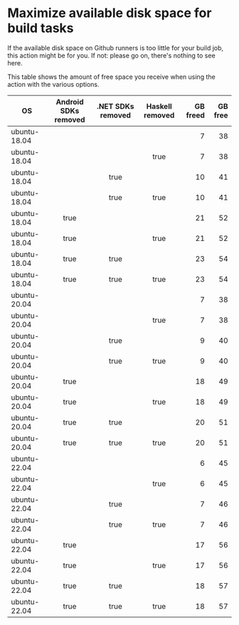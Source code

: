 # Maximize available disk space for build tasks

If the available disk space on Github runners is too little for your build job, this action might be for you.
If not: please go on, there's nothing to see here.

This table shows the amount of free space you receive when using the action with the various options.

OS | Android SDKs removed | .NET SDKs removed | Haskell removed | GB freed | GB free
---|:--------------------:|:-----------------:|:---------------:|---------:|-------:
ubuntu-18.04 |  |  |  | 7 | 38
ubuntu-18.04 |  |  | true | 7 | 38
ubuntu-18.04 |  | true |  | 10 | 41
ubuntu-18.04 |  | true | true | 10 | 41
ubuntu-18.04 | true |  |  | 21 | 52
ubuntu-18.04 | true |  | true | 21 | 52
ubuntu-18.04 | true | true |  | 23 | 54
ubuntu-18.04 | true | true | true | 23 | 54
ubuntu-20.04 |  |  |  | 7 | 38
ubuntu-20.04 |  |  | true | 7 | 38
ubuntu-20.04 |  | true |  | 9 | 40
ubuntu-20.04 |  | true | true | 9 | 40
ubuntu-20.04 | true |  |  | 18 | 49
ubuntu-20.04 | true |  | true | 18 | 49
ubuntu-20.04 | true | true |  | 20 | 51
ubuntu-20.04 | true | true | true | 20 | 51
ubuntu-22.04 |  |  |  | 6 | 45
ubuntu-22.04 |  |  | true | 6 | 45
ubuntu-22.04 |  | true |  | 7 | 46
ubuntu-22.04 |  | true | true | 7 | 46
ubuntu-22.04 | true |  |  | 17 | 56
ubuntu-22.04 | true |  | true | 17 | 56
ubuntu-22.04 | true | true |  | 18 | 57
ubuntu-22.04 | true | true | true | 18 | 57
